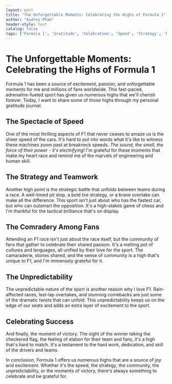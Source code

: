 ```yaml
---
layout: post
title: "The Unforgettable Moments: Celebrating the Highs of Formula 1"
author: "Audrey Pham"
header-style: text
catalog: false
tags: ['Formula 1', 'Gratitude', 'Celebration', 'Speed', 'Strategy', 'Fan Community', 'Unpredictability', 'Victory']
---
```


# The Unforgettable Moments: Celebrating the Highs of Formula 1

Formula 1 has been a source of excitement, passion, and unforgettable moments for me and millions of fans worldwide. This fast-paced, adrenaline-fueled sport has given us numerous highs that we'll cherish forever. Today, I want to share some of those highs through my personal gratitude journal.

## **The Spectacle of Speed**

One of the most thrilling aspects of F1 that never ceases to amaze us is the sheer speed of the cars. It's hard to put into words what it's like to witness these machines zoom past at breakneck speeds. *The sound, the smell, the force of their power - it's electrifying!* I'm grateful for these moments that make my heart race and remind me of the marvels of engineering and human skill.

## **The Strategy and Teamwork**

Another high point is the strategic battle that unfolds between teams during a race. A well-timed pit stop, a bold tire strategy, or a brave overtake can make all the difference. This sport isn't just about who has the fastest car, but who can outsmart the opposition. It's a high-stakes game of chess and I'm thankful for the tactical brilliance that's on display.

## **The Comradery Among Fans**

Attending an F1 race isn't just about the race itself, but the community of fans that gather to celebrate their shared passion. It's a melting pot of cultures and languages, all unified by their love for the sport. The camaraderie, stories shared, and the sense of community is a high that's unique to F1, and I'm immensely grateful for it.

## **The Unpredictability**

The unpredictable nature of the sport is another reason why I love F1. Rain-affected races, last-lap overtakes, and stunning comebacks are just some of the dramatic twists that can unfold. This unpredictability keeps us on the edge of our seats and adds an extra layer of excitement to the sport.

## **Celebrating Success**

And finally, the moment of victory. The sight of the winner taking the checkered flag, the feeling of elation for their team and fans, it's a high that's hard to match. It's a testament to the hard work, dedication, and skill of the drivers and teams.

In conclusion, Formula 1 offers us numerous highs that are a source of joy and excitement. Whether it's the speed, the strategy, the community, the unpredictability, or the moments of victory, there's always something to celebrate and be grateful for.
